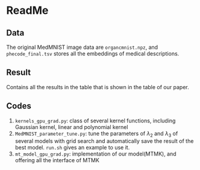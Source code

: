 # ReadMe

## Data

The original MedMNIST image data are `organcmnist.npz`, and `phecode_final.tsv` stores all the embeddings of medical descriptions.

## Result

Contains all the results in the table that is shown in the table of our paper.

## Codes

1. `kernels_gpu_grad.py`: class of several kernel functions, including Gaussian kernel, linear and polynomial kernel
2. `MedMNIST_parameter_tune.py`: tune the parameters of $\lambda_2$ and $\lambda_3$ of several models with grid search and automatically save the result of the best model. `run.sh` gives an example to use it.
3.  `mt_model_gpu_grad.py`: implementation of our model(MTMK), and offering all the interface of MTMK



